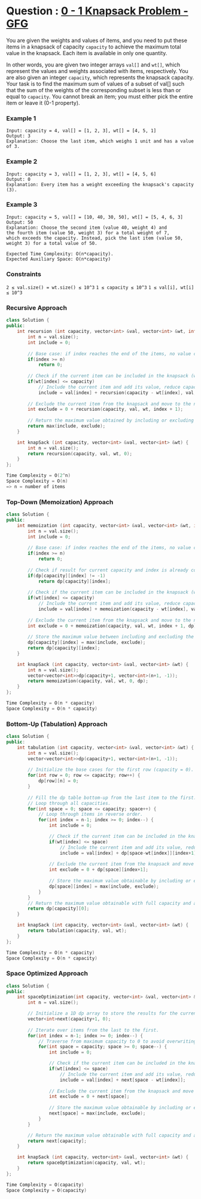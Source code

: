 # Question : [0 - 1 Knapsack Problem - GFG](https://www.geeksforgeeks.org/problems/0-1-knapsack-problem0945/1)

You are given the weights and values of items, and you need to put these items in a knapsack of capacity `capacity` to achieve the maximum total value in the knapsack. Each item is available in only one quantity.

In other words, you are given two integer arrays `val[]` and `wt[]`, which represent the values and weights associated with items, respectively. You are also given an integer `capacity`, which represents the knapsack capacity. Your task is to find the maximum sum of values of a subset of val[] such that the sum of the weights of the corresponding subset is less than or equal to `capacity`. You cannot break an item; you must either pick the entire item or leave it (0-1 property).

### Example 1

```
Input: capacity = 4, val[] = [1, 2, 3], wt[] = [4, 5, 1] 
Output: 3
Explanation: Choose the last item, which weighs 1 unit and has a value of 3.
```

### Example 2

```
Input: capacity = 3, val[] = [1, 2, 3], wt[] = [4, 5, 6] 
Output: 0
Explanation: Every item has a weight exceeding the knapsack's capacity (3).
```

### Example 3

```
Input: capacity = 5, val[] = [10, 40, 30, 50], wt[] = [5, 4, 6, 3] 
Output: 50
Explanation: Choose the second item (value 40, weight 4) and 
the fourth item (value 50, weight 3) for a total weight of 7, 
which exceeds the capacity. Instead, pick the last item (value 50, weight 3) for a total value of 50.
```

```
Expected Time Complexity: O(n*capacity).
Expected Auxiliary Space: O(n*capacity)
```

### Constraints

`2 ≤ val.size() = wt.size() ≤ 10^3`
`1 ≤ capacity ≤ 10^3`
`1 ≤ val[i], wt[i] ≤ 10^3`

### Recursive Approach

```Cpp
class Solution {
public:
    int recursion (int capacity, vector<int> &val, vector<int> &wt, int index) {
        int n = val.size();
        int include = 0;
        
        // Base case: if index reaches the end of the items, no value can be added to knapsack
        if(index >= n)
            return 0;
            
        // Check if the current item can be included in the knapsack (weight is within capacity).
        if(wt[index] <= capacity)
            // Include the current item and add its value, reduce capacity, and move to the next item
            include = val[index] + recursion(capacity - wt[index], val, wt, index + 1);
        
        // Exclude the current item from the knapsack and move to the next item.
        int exclude = 0 + recursion(capacity, val, wt, index + 1);
        
        // Return the maximum value obtained by including or excluding the current item.
        return max(include, exclude);
    }

    int knapSack (int capacity, vector<int> &val, vector<int> &wt) {
        int n = val.size();
        return recursion(capacity, val, wt, 0);
    }
};

Time Complexity = O(2^n)
Space Complexity = O(n)
=> n = number of items
```

### Top-Down (Memoization) Approach

```Cpp
class Solution {
public:
    int memoization (int capacity, vector<int> &val, vector<int> &wt, int index, vector<vector<int>>& dp) {
        int n = val.size();
        int include = 0;
        
        // Base case: if index reaches the end of the items, no value can be added to knapsack
        if(index >= n)
            return 0;
            
        // Check if result for current capacity and index is already computed, if so return its result.
        if(dp[capacity][index] != -1)
            return dp[capacity][index];
            
        // Check if the current item can be included in the knapsack (weight is within capacity).
        if(wt[index] <= capacity)
            // Include the current item and add its value, reduce capacity, and move to the next item
            include = val[index] + memoization(capacity - wt[index], val, wt, index + 1, dp);
        
        // Exclude the current item from the knapsack and move to the next item.
        int exclude = 0 + memoization(capacity, val, wt, index + 1, dp);
        
        // Store the maximum value between including and excluding the item in dp array and return it.
        dp[capacity][index] = max(include, exclude);
        return dp[capacity][index];
    }

    int knapSack (int capacity, vector<int> &val, vector<int> &wt) {
        int n = val.size();
        vector<vector<int>>dp(capacity+1, vector<int>(n+1, -1));
        return memoization(capacity, val, wt, 0, dp);
    }
};

Time Complexity = O(n * capacity)
Space Complexity = O(n * capacity)
```

### Bottom-Up (Tabulation) Approach

```Cpp
class Solution {
public:
    int tabulation (int capacity, vector<int> &val, vector<int> &wt) {
        int n = val.size();
        vector<vector<int>>dp(capacity+1, vector<int>(n+1, -1));
        
        // Initialize the base cases for the first row (capacity = 0).
        for(int row = 0; row <= capacity; row++) {
            dp[row][n] = 0;
        }
        
        // Fill the dp table bottom-up from the last item to the first.
        // Loop through all capacities.
        for(int space = 0; space <= capacity; space++) {
            // Loop through items in reverse order.
            for(int index = n-1; index >= 0; index--) {
                int include = 0;

                // Check if the current item can be included in the knapsack (weight is within capacity).
                if(wt[index] <= space)
                    // Include the current item and add its value, reduce capacity, and move to the next item
                    include = val[index] + dp[space-wt[index]][index+1];
                
                // Exclude the current item from the knapsack and move to the next item.
                int exclude = 0 + dp[space][index+1];
                
                // Store the maximum value obtainable by including or excluding the current item in dp array.
                dp[space][index] = max(include, exclude);
            }
        }
        // Return the maximum value obtainable with full capacity and all items.
        return dp[capacity][0];
    }

    int knapSack (int capacity, vector<int> &val, vector<int> &wt) {
        return tabulation(capacity, val, wt);
    }
};

Time Complexity = O(n * capacity)
Space Complexity = O(n * capacity)
```

### Space Optimized Approach

```Cpp
class Solution {
public:
    int spaceOptimization(int capacity, vector<int> &val, vector<int> &wt) {
        int n = val.size();

        // Initialize a 1D dp array to store the results for the current row and the next row
        vector<int>next(capacity+1, 0);
        
        // Iterate over items from the last to the first.
        for(int index = n-1; index >= 0; index--) {
            // Traverse from maximum capacity to 0 to avoid overwriting previous results.
            for(int space = capacity; space >= 0; space--) {
                int include = 0;

                // Check if the current item can be included in the knapsack (weight is within capacity).
                if(wt[index] <= space)
                    // Include the current item and add its value, reduce capacity, and move to the next item
                    include = val[index] + next[space - wt[index]];
                
                // Exclude the current item from the knapsack and move to the next item.
                int exclude = 0 + next[space];
                
                // Store the maximum value obtainable by including or excluding the current item.
                next[space] = max(include, exclude);
            }
        }

        // Return the maximum value obtainable with full capacity and all items.
        return next[capacity];
    }

    int knapSack (int capacity, vector<int> &val, vector<int> &wt) {
        return spaceOptimization(capacity, val, wt);
    }
};

Time Complexity = O(capacity)
Space Complexity = O(capacity)
```

